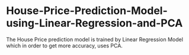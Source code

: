 # House-Price-Prediction-Model-using-Linear-Regression-and-PCA
The House Price prediction model is trained by Linear Regression Model which in order to get more accuracy, uses PCA. 
